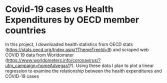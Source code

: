# Covid-19 cases vs Health Expenditures by OECD member countries

In this project, I downloaded health statistics from OECD stats (https://stats.oecd.org/Index.aspx?ThemeTreeId=9) and scraped web COVID 19 data from Worldometer (https://www.worldometers.info/coronavirus/?utm_campaign=homeAdvegas1?). Using these data I plan to plot a linear regression to examine the relationship between the health expenditures and COVID-19 cases
